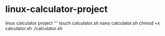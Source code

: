 # linux-calculator-project
linux calculator project
'''
touch calculator.sh
nano calculator.sh
chmod +x calculator.sh
./calculator.sh


